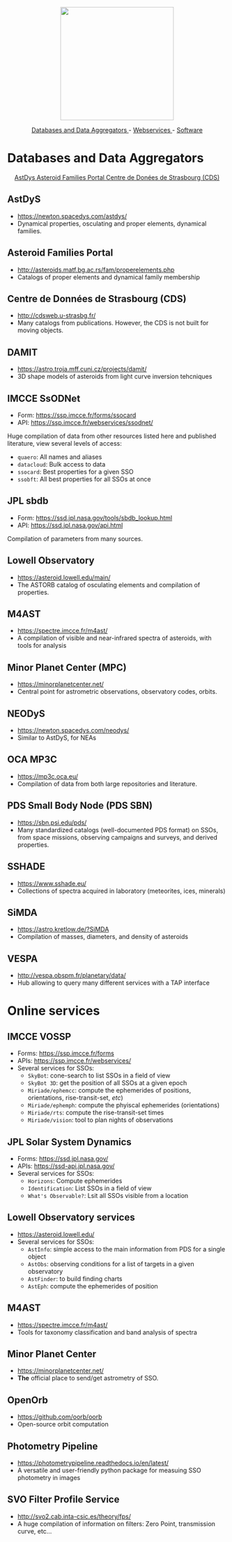 <p align="center">
  <img width="260" src="https://raw.githubusercontent.com/maxmahlke/les-houches-small-bodies/master/00-resources/_static/logo.svg">
</p>

<p align="center">
  <a href="https://github.com/maxmahlke/les-houches-small-bodies#databases-and-data-aggregators"> Databases and Data Aggregators </a> - <a href="https://github.com/maxmahlke/small-bodes-les-houches#webservices"> Webservices </a> - <a href="https://github.com/maxmahlke/small-bodes-les-houches#software"> Software </a>
</p>

# Databases and Data Aggregators

<p align="center">
  <a href="https://github.com/maxmahlke/les-houches-small-bodies#astdys"> AstDys </a>
  <a href="https://github.com/maxmahlke/small-bodes-les-houches#asteroid-families-portal"> Asteroid Families Portal </a>
  <a href="https://github.com/maxmahlke/small-bodes-les-houches#centre-de-donnees-de-strasbourg-cds"> Centre de Donées de Strasbourg (CDS) </a>
</p>

## AstDyS

- https://newton.spacedys.com/astdys/
- Dynamical properties, osculating and proper elements, dynamical families.

## Asteroid Families Portal

- http://asteroids.matf.bg.ac.rs/fam/properelements.php
- Catalogs of proper elements and dynamical family membership

## Centre de Données de Strasbourg (CDS)

- http://cdsweb.u-strasbg.fr/
- Many catalogs from publications. However, the CDS is not built for moving objects.

## DAMIT

- https://astro.troja.mff.cuni.cz/projects/damit/
- 3D shape models of asteroids from light curve inversion tehcniques

## IMCCE SsODNet

- Form: https://ssp.imcce.fr/forms/ssocard
- API: https://ssp.imcce.fr/webservices/ssodnet/

Huge compilation of data from other resources listed here and published literature, view several levels of access:
- `quaero`: All names and aliases
- `datacloud`: Bulk access to data
- `ssocard`: Best properties for a given SSO
- `ssobft`: All best properties for all SSOs at once

## JPL sbdb

- Form: https://ssd.jpl.nasa.gov/tools/sbdb_lookup.html
- API: https://ssd.jpl.nasa.gov/api.html

Compilation of parameters from many sources.

## Lowell Observatory

- https://asteroid.lowell.edu/main/
- The ASTORB catalog of osculating elements and compilation of properties.

## M4AST

- https://spectre.imcce.fr/m4ast/
- A compilation of visible and near-infrared spectra of asteroids, with tools for analysis

## Minor Planet Center (MPC)

- https://minorplanetcenter.net/
- Central point for astrometric observations, observatory codes, orbits.

## NEODyS

- https://newton.spacedys.com/neodys/
- Similar to AstDyS, for NEAs

## OCA MP3C

- https://mp3c.oca.eu/
- Compilation of data from both large repositories and literature.

## PDS Small Body Node (PDS SBN)

- https://sbn.psi.edu/pds/
- Many standardized catalogs (well-documented PDS format) on SSOs, from space missions, observing campaigns and surveys, and derived properties.

## SSHADE

- https://www.sshade.eu/
- Collections of spectra acquired in laboratory (meteorites, ices, minerals)

## SiMDA

- https://astro.kretlow.de/?SiMDA
- Compilation of masses, diameters, and density of asteroids

## VESPA
- http://vespa.obspm.fr/planetary/data/
- Hub allowing to query many different services with a TAP interface

# Online services

## IMCCE VOSSP

- Forms: https://ssp.imcce.fr/forms
- APIs: https://ssp.imcce.fr/webservices/
- Several services for SSOs:
  - `SkyBot`: cone-search to list SSOs in a field of view
  - `SkyBot 3D`: get the position of all SSOs at a given epoch
  - `Miriade/ephemcc`: compute the ephemerides of positions, orientations, rise-transit-set, *etc*)
  - `Miriade/ephemph`: compute the phyiscal ephemerides (orientations)
  - `Miriade/rts`: compute the rise-transit-set times
  - `Miriade/vision`: tool to plan nights of observations


## JPL Solar System Dynamics

- Forms: https://ssd.jpl.nasa.gov/
- APIs: https://ssd-api.jpl.nasa.gov/
- Several services for SSOs:
  - `Horizons`: Compute ephemerides
  - `Identification`: List SSOs in a field of view
  - `What's Observable?`: Lsit all SSOs visible from a location


## Lowell Observatory services

- https://asteroid.lowell.edu/
- Several services for SSOs:
  - `AstInfo`: simple access to the main information from PDS for a single object
  - `AstObs`: observing conditions for a list of targets in a given observatory
  - `AstFinder`: to build finding charts
  - `AstEph`: compute the ephemerides of position


## M4AST

- https://spectre.imcce.fr/m4ast/
- Tools for taxonomy classification and band analysis of spectra


## Minor Planet Center

- https://minorplanetcenter.net/
- **The** official place to send/get astrometry of SSO.

## OpenOrb

- https://github.com/oorb/oorb
- Open-source orbit computation

## Photometry Pipeline

- https://photometrypipeline.readthedocs.io/en/latest/
- A versatile and user-friendly python package for measuing SSO photometry in images

## SVO Filter Profile Service

- http://svo2.cab.inta-csic.es/theory/fps/
- A huge compilation of information on filters: Zero Point, transmission curve, etc...
